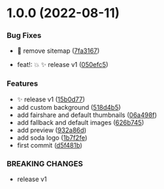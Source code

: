 # 1.0.0 (2022-08-11)

### Bug Fixes

- 🐛 remove sitemap ([7fa3167](https://github.com/fairdataihub/og-image/commit/7fa31679e8553d907c815ad695341daad75b5c0c))

- feat!: 💥 ✨ release v1 ([050efc5](https://github.com/fairdataihub/og-image/commit/050efc503e1b7c59cedf374cc34021f2d996f728))

### Features

- ✨ release v1 ([15b0d77](https://github.com/fairdataihub/og-image/commit/15b0d77f36167b7232a40f0505808197a7bb764f))
- add custom background ([518d4b5](https://github.com/fairdataihub/og-image/commit/518d4b5ea1873f7bba414112c0c67c5789c093fd))
- add fairshare and default thumbnails ([06a498f](https://github.com/fairdataihub/og-image/commit/06a498f6b24e2f678e4e60d9acd26275a323b4bf))
- add fallback and default images ([626b745](https://github.com/fairdataihub/og-image/commit/626b7459342300aadb65fb63ef9592577295ebaa))
- add preview ([932a86d](https://github.com/fairdataihub/og-image/commit/932a86d47dcfd1bd190594aeda87b4e3dd35f06e))
- add soda logo ([1b7f2fe](https://github.com/fairdataihub/og-image/commit/1b7f2fe95ce354426a2eb1eb75d670c45116ac5d))
- first commit ([d5f481b](https://github.com/fairdataihub/og-image/commit/d5f481bd24c22036ab770c214e27eba4bccced61))

### BREAKING CHANGES

- release v1

